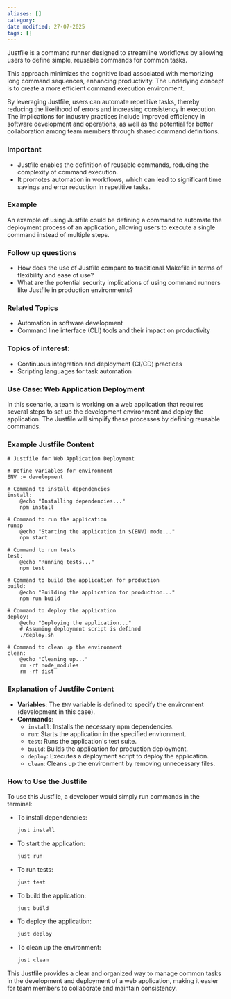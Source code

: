 ```yaml
---
aliases: []
category:
date modified: 27-07-2025
tags: []
---
```

Justfile is a command runner designed to streamline workflows by allowing users to define simple, reusable commands for common tasks. 

This approach minimizes the cognitive load associated with memorizing long command sequences, enhancing productivity. The underlying concept is to create a more efficient command execution environment.

By leveraging Justfile, users can automate repetitive tasks, thereby reducing the likelihood of errors and increasing consistency in execution. The implications for industry practices include improved efficiency in software development and operations, as well as the potential for better collaboration among team members through shared command definitions.

### Important
 - Justfile enables the definition of reusable commands, reducing the complexity of command execution.
 - It promotes automation in workflows, which can lead to significant time savings and error reduction in repetitive tasks.

### Example
 An example of using Justfile could be defining a command to automate the deployment process of an application, allowing users to execute a single command instead of multiple steps.

### Follow up questions
 - How does the use of Justfile compare to traditional Makefile in terms of flexibility and ease of use?
 - What are the potential security implications of using command runners like Justfile in production environments?
### Related Topics
 - Automation in software development  
 - Command line interface (CLI) tools and their impact on productivity  
### Topics of interest:
- Continuous integration and deployment (CI/CD) practices  
- Scripting languages for task automation  
### Use Case: Web Application Deployment

In this scenario, a team is working on a web application that requires several steps to set up the development environment and deploy the application. The Justfile will simplify these processes by defining reusable commands.

### Example Justfile Content

```
# Justfile for Web Application Deployment

# Define variables for environment
ENV := development

# Command to install dependencies
install:
    @echo "Installing dependencies..."
    npm install

# Command to run the application
run:p
    @echo "Starting the application in $(ENV) mode..."
    npm start

# Command to run tests
test:
    @echo "Running tests..."
    npm test

# Command to build the application for production
build:
    @echo "Building the application for production..."
    npm run build

# Command to deploy the application
deploy:
    @echo "Deploying the application..."
    # Assuming deployment script is defined
    ./deploy.sh

# Command to clean up the environment
clean:
    @echo "Cleaning up..."
    rm -rf node_modules
    rm -rf dist
```

### Explanation of Justfile Content

- **Variables**: The `ENV` variable is defined to specify the environment (development in this case).
- **Commands**:
  - `install`: Installs the necessary npm dependencies.
  - `run`: Starts the application in the specified environment.
  - `test`: Runs the application's test suite.
  - `build`: Builds the application for production deployment.
  - `deploy`: Executes a deployment script to deploy the application.
  - `clean`: Cleans up the environment by removing unnecessary files.

### How to Use the Justfile

To use this Justfile, a developer would simply run commands in the terminal:

- To install dependencies: 
  ```bash
  just install
  ```

- To start the application:
  ```bash
  just run
  ```

- To run tests:
  ```bash
  just test
  ```

- To build the application:
  ```bash
  just build
  ```

- To deploy the application:
  ```bash
  just deploy
  ```

- To clean up the environment:
  ```bash
  just clean
  ```

This Justfile provides a clear and organized way to manage common tasks in the development and deployment of a web application, making it easier for team members to collaborate and maintain consistency.